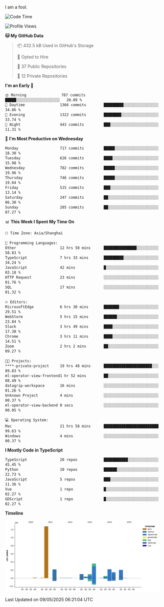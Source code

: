 I am a fool.

<!--START_SECTION:waka-->
![Code Time](http://img.shields.io/badge/Code%20Time-2%2C990%20hrs%2058%20mins-blue)

![Profile Views](http://img.shields.io/badge/Profile%20Views-2-blue)

**🐱 My GitHub Data** 

> 📦 432.5 kB Used in GitHub's Storage 
 > 
> 💼 Opted to Hire
 > 
> 📜 37 Public Repositories 
 > 
> 🔑 12 Private Repositories 
 > 
**I'm an Early 🐤** 

```text
🌞 Morning                787 commits         █████░░░░░░░░░░░░░░░░░░░░   20.09 % 
🌆 Daytime                1366 commits        █████████░░░░░░░░░░░░░░░░   34.86 % 
🌃 Evening                1322 commits        ████████░░░░░░░░░░░░░░░░░   33.74 % 
🌙 Night                  443 commits         ███░░░░░░░░░░░░░░░░░░░░░░   11.31 % 
```
📅 **I'm Most Productive on Wednesday** 

```text
Monday                   717 commits         █████░░░░░░░░░░░░░░░░░░░░   18.30 % 
Tuesday                  626 commits         ████░░░░░░░░░░░░░░░░░░░░░   15.98 % 
Wednesday                782 commits         █████░░░░░░░░░░░░░░░░░░░░   19.96 % 
Thursday                 746 commits         █████░░░░░░░░░░░░░░░░░░░░   19.04 % 
Friday                   515 commits         ███░░░░░░░░░░░░░░░░░░░░░░   13.14 % 
Saturday                 247 commits         ██░░░░░░░░░░░░░░░░░░░░░░░   06.30 % 
Sunday                   285 commits         ██░░░░░░░░░░░░░░░░░░░░░░░   07.27 % 
```


📊 **This Week I Spent My Time On** 

```text
🕑︎ Time Zone: Asia/Shanghai

💬 Programming Languages: 
Other                    12 hrs 58 mins      ███████████████░░░░░░░░░░   58.83 % 
TypeScript               7 hrs 33 mins       █████████░░░░░░░░░░░░░░░░   34.24 % 
JavaScript               42 mins             █░░░░░░░░░░░░░░░░░░░░░░░░   03.18 % 
HTTP Request             23 mins             ░░░░░░░░░░░░░░░░░░░░░░░░░   01.76 % 
SQL                      17 mins             ░░░░░░░░░░░░░░░░░░░░░░░░░   01.32 % 

🔥 Editors: 
MicrosoftEdge            6 hrs 30 mins       ███████░░░░░░░░░░░░░░░░░░   29.51 % 
WebStorm                 5 hrs 15 mins       ██████░░░░░░░░░░░░░░░░░░░   23.84 % 
Slack                    3 hrs 49 mins       ████░░░░░░░░░░░░░░░░░░░░░   17.38 % 
Chrome                   3 hrs 11 mins       ████░░░░░░░░░░░░░░░░░░░░░   14.51 % 
Zoom                     2 hrs 2 mins        ██░░░░░░░░░░░░░░░░░░░░░░░   09.27 % 

🐱‍💻 Projects: 
****-private-project     19 hrs 48 mins      ██████████████████████░░░   89.83 % 
ml-operator-view-frontend1 hr 52 mins        ██░░░░░░░░░░░░░░░░░░░░░░░   08.49 % 
datagrip-workspace       16 mins             ░░░░░░░░░░░░░░░░░░░░░░░░░   01.26 % 
Unknown Project          4 mins              ░░░░░░░░░░░░░░░░░░░░░░░░░   00.37 % 
ml-operator-view-backend 0 secs              ░░░░░░░░░░░░░░░░░░░░░░░░░   00.05 % 

💻 Operating System: 
Mac                      21 hrs 58 mins      █████████████████████████   99.63 % 
Windows                  4 mins              ░░░░░░░░░░░░░░░░░░░░░░░░░   00.37 % 
```

**I Mostly Code in TypeScript** 

```text
TypeScript               20 repos            ███████████░░░░░░░░░░░░░░   45.45 % 
Python                   10 repos            ██████░░░░░░░░░░░░░░░░░░░   22.73 % 
JavaScript               5 repos             ███░░░░░░░░░░░░░░░░░░░░░░   11.36 % 
Vue                      1 repo              █░░░░░░░░░░░░░░░░░░░░░░░░   02.27 % 
GDScript                 1 repo              █░░░░░░░░░░░░░░░░░░░░░░░░   02.27 % 
```



**Timeline**

![Lines of Code chart](https://raw.githubusercontent.com/VeejaLiu/VeejaLiu/master/assets/bar_graph.png)


 Last Updated on 09/05/2025 06:21:04 UTC
<!--END_SECTION:waka-->
